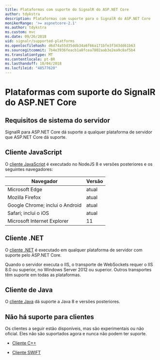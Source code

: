 ```yaml
---
title: Plataformas com suporte do SignalR do ASP.NET Core
author: tdykstra
description: Plataformas com suporte para o SignalR do ASP.NET Core
monikerRange: '>= aspnetcore-2.1'
ms.author: tdykstra
ms.custom: mvc
ms.date: 09/26/2018
uid: signalr/supported-platforms
ms.openlocfilehash: d6d74a55d35ddb34a6f66a171bfe3f343dd61b63
ms.sourcegitcommit: 7b4e3936feacb1a8fcea7802aab3e2ea9c8af5b4
ms.translationtype: MT
ms.contentlocale: pt-BR
ms.lasthandoff: 10/04/2018
ms.locfileid: "48577620"
---
```

# <a name="aspnet-core-signalr-supported-platforms"></a>Plataformas com suporte do SignalR do ASP.NET Core

## <a name="server-system-requirements"></a>Requisitos de sistema do servidor

SignalR para ASP.NET Core dá suporte a qualquer plataforma de servidor que ASP.NET Core dá suporte.

## <a name="javascript-client"></a>Cliente JavaScript

O [cliente JavaScript](https://www.npmjs.com/package/@aspnet/signalr) é executado no NodeJS 8 e versões posteriores e os seguintes navegadores:

| Navegador | Versão |
| ------- | ------- |
| Microsoft Edge | atual |
| Mozilla Firefox | atual |
| Google Chrome; inclui o Android | atual |
| Safari; inclui o iOS | atual |
| Microsoft Internet Explorer | 11 |
 
## <a name="net-client"></a>Cliente .NET

O [cliente .NET](https://www.nuget.org/packages/Microsoft.AspNetCore.SignalR/) é executado em qualquer plataforma de servidor com suporte pelo ASP.NET Core.

Quando o servidor executa o IIS, o transporte de WebSockets requer o IIS 8.0 ou superior, no Windows Server 2012 ou superior. Outros transportes têm suporte em todas as plataformas.

## <a name="java-client"></a>Cliente de Java

O [cliente Java](https://search.maven.org/artifact/com.microsoft.aspnet/signalr) dá suporte a Java 8 e versões posteriores.

## <a name="unsupported-clients"></a>Não há suporte para clientes

Os clientes a seguir estão disponíveis, mas são experimentais ou não oficial. Eles não são suportados agora e nunca não podem ter suporte.

* [Cliente C++](https://github.com/aspnet/SignalR/tree/master/clients/cpp)

* [Cliente SWIFT](https://github.com/moozzyk/SignalR-Client-Swift)
